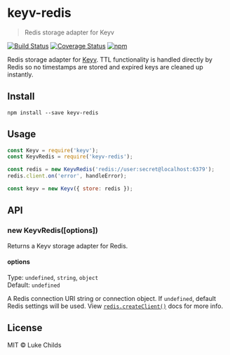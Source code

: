 # keyv-redis

> Redis storage adapter for Keyv

[![Build Status](https://travis-ci.org/lukechilds/keyv-redis.svg?branch=master)](https://travis-ci.org/lukechilds/keyv-redis)
[![Coverage Status](https://coveralls.io/repos/github/lukechilds/keyv-redis/badge.svg?branch=master)](https://coveralls.io/github/lukechilds/keyv-redis?branch=master)
[![npm](https://img.shields.io/npm/v/keyv-redis.svg)](https://www.npmjs.com/package/keyv-redis)

Redis storage adapter for [Keyv](https://github.com/lukechilds/keyv). TTL functionality is handled directly by Redis so no timestamps are stored and expired keys are cleaned up instantly.

## Install

```shell
npm install --save keyv-redis
```

## Usage

```js
const Keyv = require('keyv');
const KeyvRedis = require('keyv-redis');

const redis = new KeyvRedis('redis://user:secret@localhost:6379');
redis.client.on('error', handleError);

const keyv = new Keyv({ store: redis });
```

## API

### new KeyvRedis([options])

Returns a Keyv storage adapter for Redis.

#### options

Type: `undefined`, `string`, `object`<br>
Default: `undefined`

A Redis connection URI string or connection object. If `undefined`, default Redis settings will be used. View [`redis.createClient()`](https://github.com/NodeRedis/node_redis#rediscreateclient) docs for more info.

## License

MIT © Luke Childs
